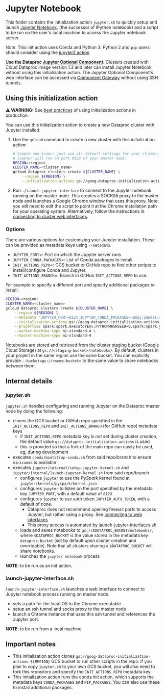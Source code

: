 # Jupyter Notebook

This folder contains the initialization action `jupyter.sh` to quickly setup and
launch [Jupyter Notebook](http://jupyter.org/), (the successor of IPython
notebook) and a script to be run on the user's local machine to access the
Jupyter notebook server.

Note: This init action uses Conda and Python 3. Python 2 and `pip` users should
consider using the
[jupyter2 action](https://github.com/GoogleCloudPlatform/dataproc-initialization-actions/tree/master/jupyter2).

__Use the Dataproc
[Jupyter Optional Component](https://cloud.google.com/dataproc/docs/concepts/components/jupyter)__.
Clusters created with Cloud Dataproc image version 1.3 and later can install
Jupyter Notebook without using this initialization action. The Jupyter Optional
Component's web interface can be accessed via
[Component Gateway](https://cloud.google.com/dataproc/docs/concepts/accessing/dataproc-gateways)
without using SSH tunnels.

## Using this initialization action

**:warning: WARNING:** See [best practices](README.md#how-initialization-actions-are-used) of using initialization actions in production.

You can use this initialization action to create a new Dataproc cluster with
Jupyter installed:

1.  Use the `gcloud` command to create a new cluster with this initialization
    action:

    ```bash
    # Simple one-liner; just use all default settings for your cluster.
    # Jupyter will run on port 8123 of your master node.
    REGION=<region>
    CLUSTER_NAME=<cluster_name>
    gcloud dataproc clusters create ${CLUSTER_NAME} \
        --region ${REGION} \
        --initialization-actions gs://goog-dataproc-initialization-actions-${REGION}/jupyter/jupyter.sh
    ```

1.  Run `./launch-jupyter-interface` to connect to the Jupyter notebook running
    on the master node. This creates a SOCKS5 proxy to the master node and
    launches a Google Chrome window that uses this proxy. Note: you will need to
    edit the script to point it at the Chrome installation path for your
    operating system. Alternatively, follow the instructions in
    [connecting to cluster web interfaces](https://cloud.google.com/dataproc/docs/concepts/cluster-web-interfaces).

### Options

There are various options for customizing your Jupyter installation. These can
be provided as metadata keys using `--metadata`.

*   `JUPYTER_PORT`=<integer>: Port on which the Jupyter server runs
*   `JUPYTER_CONDA_PACKAGES`=<colon-separated list of strings>: List of Conda
    packages to install.
*   `INIT_ACTIONS_REPO`=<bucket>: GCS bucket or GitHub repo to find other
    scripts to install/configure Conda and Jupyter.
*   `INIT_ACTIONS_BRANCH`=<string>: Branch in GitHub `INIT_ACTIONS_REPO` to use.

For example to specify a different port and specify additional packages to
install:

```bash
REGION=<region>
CLUSTER_NAME=<cluster_name>
gcloud dataproc clusters create ${CLUSTER_NAME} \
    --region ${REGION} \
    --metadata "JUPYTER_PORT=8124,JUPYTER_CONDA_PACKAGES=numpy:pandas:scikit-learn" \
    --initialization-actions gs://goog-dataproc-initialization-actions-${REGION}/jupyter/jupyter.sh \
    --properties spark:spark.executorEnv.PYTHONHASHSEED=0,spark:spark.yarn.am.memory=1024m \
    --worker-machine-type n1-standard-4 \
    --master-machine-type n1-standard-4
```

Notebooks are stored and retrieved from the cluster staging bucket (Google Cloud
Storage) at `gs://<staging-bucket>/notebooks/`. By default, clusters in your
project in the same region use the same bucket. You can explicitly provide
`--bucket=gs://<some-bucket>` to the same value to share notebooks between them.

## Internal details

### jupyter.sh

`jupyter.sh` handles configuring and running Jupyter on the Dataproc master node
by doing the following:

-   clones the GCS bucket or GitHub repo specified in the `INIT_ACTIONS_REPO`
    and `INIT_ACTIONS_BRANCH` (for GitHub repo) metadata keys
    -   if `INIT_ACTIONS_REPO` metadata key is not set during cluster creation,
        the default value `gs://dataproc-initialization-actions` is used
    -   this is provided so that a fork of the main repo can easily be used, eg,
        during development
-   executes `conda/bootstrap-conda.sh` from said repo/branch to ensure
    `miniconda` is available
-   executes `jupyter/internal/setup-jupyter-kernel.sh` and
    `jupyter/internal/launch-jupyter-kernel.sh` from said repo/branch
    -   configures `jupyter` to use the *PySpark* kernel found at
        `jupyter/kernels/pyspark/kernel.json`
    -   configures `jupyter` to listen on the port specified by the metadata key
        `JUPYTER_PORT`, with a default value of `8123`
    -   configures `jupyter` to use auth token `JUPYTER_AUTH_TOKEN`, with a
        default of none.
        -   Dataproc does not recommend opening firewall ports to access
            Jupyter, but rather using a proxy. See
            [connecting to web interfaces](https://cloud.google.com/dataproc/docs/concepts/cluster-web-interfaces)
        -   This proxy access is automated by
            [launch-jupyter-interfaces.sh](#launch-jupyter-interfacesh).
    -   loads and saves notebooks to `gs://$DATAPROC_BUCKET/notebooks/`, where
        `$DATAPROC_BUCKET` is the value stored in the metadata key
        `dataproc-bucket` (set by default upon cluster creation and
        overridable). Note that all clusters sharing a `$DATAPROC_BUCKET` will
        share notebooks.
    -   launches the `jupyter notebook` process

**NOTE**: to be run as an init action.

### launch-jupyter-interface.sh

`launch-jupyter-interface.sh` launches a web interface to connect to Jupyter
notebook process running on master node.

-   sets a path for the local OS to the Chrome executable
-   setup an ssh tunnel and socks proxy to the master node
-   launch a Chrome instance that uses this ssh tunnel and references the
    Jupyter port.

**NOTE**: to be run from a local machine

## Important notes

*   This initialization action clones `gs://goog-dataproc-initialization-actions-${REGION}` GCS
    bucket to run other scripts in the repo. If you plan to copy `jupyter.sh` to
    your own GCS bucket, you will also need to fork this repository and specify
    the `INIT_ACTIONS_REPO` metadata key.
*   This initialization action runs the conda init action, which supports the
    metadata keys `CONDA_PACKAGES` and `PIP_PACKAGES`. You can also use these to
    install additional packages.
